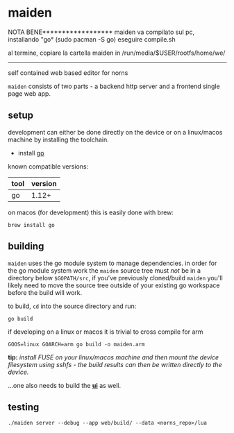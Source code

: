 # maiden

NOTA BENE******************
maiden va compilato sul pc, installando "go°
(sudo pacman -S go)
eseguire compile.sh 

al termine, copiare la cartella maiden in
/run/media/$USER/rootfs/home/we/
****************

self contained web based editor for norns

`maiden` consists of two parts - a backend http server and a frontend single page web app.

## setup

development can either be done directly on the device or on a linux/macos machine by installing the toolchain.

* install [go](https://golang.org)

known compatible versions:

tool | version
-----|---------
go   | 1.12+

on macos (for development) this is easily done with brew:
```
brew install go
```

## building

`maiden` uses the go module system to manage dependencies. in order for the go module system work the `maiden` source tree must *not* be in a directory below `$GOPATH/src`, if you've previously cloned/build `maiden` you'll likely need to move the source tree outside of your existing go workspace before the build will work.

to build, `cd` into the source directory and run:
```
go build
```

if developing on a linux or macos it is trivial to cross compile for arm
```
GOOS=linux GOARCH=arm go build -o maiden.arm
```
**tip:** _install FUSE on your linux/macos machine and then mount the device filesystem using sshfs - the build results can then be written directly to the device._


...one also needs to build the [**ui**](web/README.md) as well.

## testing

```
./maiden server --debug --app web/build/ --data <norns_repo>/lua
```




